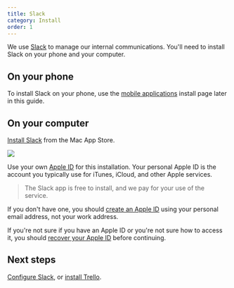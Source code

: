 ```yaml
---
title: Slack
category: Install
order: 1
---
```


We use [Slack](https://slack.com) to manage our internal communications. You'll need to install Slack on your phone and your computer.

## On your phone
To install Slack on your phone, use the [mobile applications]() install page later in this guide.

## On your computer
[Install Slack](https://itunes.apple.com/nz/app/slack/id803453959?mt=12) from the Mac App Store.

![](//placehold.it/800x600)

Use your own [Apple ID](https://support.apple.com/apple-id) for this installation. Your personal Apple ID is the account you typically use for iTunes, iCloud, and other Apple services.

> The Slack app is free to install, and we pay for your use of the service.

If you don't have one, you should [create an Apple ID](https://support.apple.com/en-us/HT203993) using your personal email address, not your work address.

If you're not sure if you have an Apple ID or you're not sure how to access it, you should [recover your Apple ID](https://support.apple.com/en-nz/HT201354) before continuing.

## Next steps
[Configure Slack](), or [install Trello]().